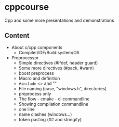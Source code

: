 # cppcourse
Cpp and some more presentations and demonstrations 

## Content

* About c/cpp components
  * Compiler/IDE/Build system/OS
* Preprocessor
  * Simple directives (#ifdef, header guard)
  * Some more directives (#pack, #warn)
  * boost preprocess
  * Macro and definition
  * `#include` <> and ""
  * File naming (case, "windows.h", directories)
  * preprocess only
  * The flow - cmake - cl commandline
  * Showing compilation commandline
  * one line
  * name clashes (windows...)
  * token pasting (## and stringify)
  
  
